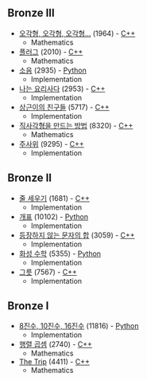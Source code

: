 ## Bronze III
* [오각형, 오각형, 오각형…](https://www.acmicpc.net/problem/1964) (1964) - [C++](https://github.com/nbsp1221/algorithm/blob/master/algorithm-challenges/baekjoon-online-judge/challenges/1000/1964.cpp)
  - Mathematics
* [플러그](https://www.acmicpc.net/problem/2010) (2010) - [C++](https://github.com/nbsp1221/algorithm/blob/master/algorithm-challenges/baekjoon-online-judge/challenges/2000/2010.cpp)
  - Mathematics
* [소음](https://www.acmicpc.net/problem/2935) (2935) - [Python](https://github.com/nbsp1221/algorithm/blob/master/algorithm-challenges/baekjoon-online-judge/challenges/2000/2935.py)
  - Implementation
* [나는 요리사다](https://www.acmicpc.net/problem/2953) (2953) - [C++](https://github.com/nbsp1221/algorithm/blob/master/algorithm-challenges/baekjoon-online-judge/challenges/2000/2953.cpp)
  - Implementation
* [상근이의 친구들](https://www.acmicpc.net/problem/5717) (5717) - [C++](https://github.com/nbsp1221/algorithm/blob/master/algorithm-challenges/baekjoon-online-judge/challenges/5000/5717.cpp)
  - Implementation
* [직사각형을 만드는 방법](https://www.acmicpc.net/problem/8320) (8320) - [C++](https://github.com/nbsp1221/algorithm/blob/master/algorithm-challenges/baekjoon-online-judge/challenges/8000/8320.cpp)
  - Mathematics
* [주사위](https://www.acmicpc.net/problem/9295) (9295) - [C++](https://github.com/nbsp1221/algorithm/blob/master/algorithm-challenges/baekjoon-online-judge/challenges/9000/9295.cpp)
  - Implementation
## Bronze II
* [줄 세우기](https://www.acmicpc.net/problem/1681) (1681) - [C++](https://github.com/nbsp1221/algorithm/blob/master/algorithm-challenges/baekjoon-online-judge/challenges/1000/1681.cpp)
  - Implementation
* [개표](https://www.acmicpc.net/problem/10102) (10102) - [Python](https://github.com/nbsp1221/algorithm/blob/master/algorithm-challenges/baekjoon-online-judge/challenges/10000/10102.py)
  - Implementation
* [등장하지 않는 문자의 합](https://www.acmicpc.net/problem/3059) (3059) - [C++](https://github.com/nbsp1221/algorithm/blob/master/algorithm-challenges/baekjoon-online-judge/challenges/3000/3059.cpp)
  - Implementation
* [화성 수학](https://www.acmicpc.net/problem/5355) (5355) - [Python](https://github.com/nbsp1221/algorithm/blob/master/algorithm-challenges/baekjoon-online-judge/challenges/5000/5355.py)
  - Implementation
* [그릇](https://www.acmicpc.net/problem/7567) (7567) - [C++](https://github.com/nbsp1221/algorithm/blob/master/algorithm-challenges/baekjoon-online-judge/challenges/7000/7567.cpp)
  - Implementation
## Bronze I
* [8진수, 10진수, 16진수](https://www.acmicpc.net/problem/11816) (11816) - [Python](https://github.com/nbsp1221/algorithm/blob/master/algorithm-challenges/baekjoon-online-judge/challenges/11000/11816.py)
  - Implementation
* [행렬 곱셈](https://www.acmicpc.net/problem/2740) (2740) - [C++](https://github.com/nbsp1221/algorithm/blob/master/algorithm-challenges/baekjoon-online-judge/challenges/2000/2740.cpp)
  - Mathematics
* [The Trip](https://www.acmicpc.net/problem/4411) (4411) - [C++](https://github.com/nbsp1221/algorithm/blob/master/algorithm-challenges/baekjoon-online-judge/challenges/4000/4411.cpp)
  - Mathematics